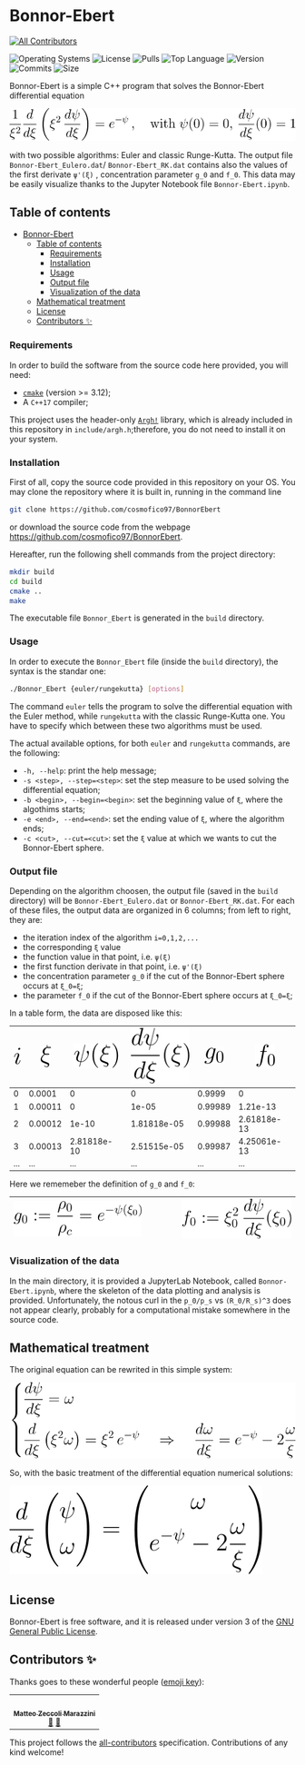 # Bonnor-Ebert

<!-- ALL-CONTRIBUTORS-BADGE:START - Do not remove or modify this section -->
[![All Contributors](https://img.shields.io/badge/all_contributors-1-orange.svg?style=flat-square)](#contributors-)
<!-- ALL-CONTRIBUTORS-BADGE:END -->

![Operating Systems](https://img.shields.io/badge/OS-Linux%20%7C%20MacOS%20%7C%20Windows-lightgrey)
![License](https://img.shields.io/github/license/cosmofico97/BonnorEbert)
![Pulls](https://img.shields.io/github/issues-pr/cosmofico97/BonnorEbert)
![Top Language](https://img.shields.io/github/languages/top/cosmofico97/BonnorEbert)
![Version](https://img.shields.io/github/v/release/cosmofico97/BonnorEbert)
![Commits](https://img.shields.io/github/commit-activity/m/cosmofico97/BonnorEbert)
![Size](https://img.shields.io/github/repo-size/cosmofico97/BonnorEbert)

Bonnor-Ebert is a simple C++ program that solves the Bonnor-Ebert differential equation

![Bonnor-Ebert_equation](rsc/Bonnor-Ebert_equation.svg)

with two possible algorithms: Euler and classic Runge-Kutta. The output file `Bonnor-Ebert_Eulero.dat`/ `Bonnor-Ebert_RK.dat` contains also the values of the first derivate `ψ'(ξ)` , concentration parameter `g_0` and `f_0`.
This data may be easily visualize thanks to the Jupyter Notebook file `Bonnor-Ebert.ipynb`. 

## Table of contents
- [Bonnor-Ebert](#bonnor-ebert)
  - [Table of contents](#table-of-contents)
    - [Requirements](#requirements)
    - [Installation](#installation)
    - [Usage](#usage)
    - [Output file](#output-file)
    - [Visualization of the data](#visualization-of-the-data)
  - [Mathematical treatment](#mathematical-treatment)
  - [License](#license)
  - [Contributors ✨](#contributors-)


### Requirements

In order to build the software from the source code here provided, you will need:
* [`cmake`](https://cmake.org/) (version >= 3.12);
* A `C++17` compiler;

This project uses the header-only [`Argh!`](https://github.com/adishavit/argh) library, which is already included in this repository in `include/argh.h`;therefore, you do not need to install it on your system.

### Installation

First of all, copy the source code provided in this repository on your OS. You may clone the repository where it is built in, running in the command line
```bash
git clone https://github.com/cosmofico97/BonnorEbert
```
or download the source code from the webpage https://github.com/cosmofico97/BonnorEbert.


Hereafter, run the following shell commands from the project directory:
```bash
mkdir build
cd build
cmake ..
make
```
The executable file `Bonnor_Ebert` is generated in the `build` directory.

### Usage

In order to execute the `Bonnor_Ebert` file (inside the `build` directory), the syntax is the standar one:
```bash
./Bonnor_Ebert {euler/rungekutta} [options]
```

The command `euler` tells the program to solve the differential equation with the Euler method, while `rungekutta` with the classic Runge-Kutta one. You have to specify which between these two algorithms must be used.

The actual available options, for both `euler` and `rungekutta` commands, are the following:
- `-h, --help`: print the help message;
- `-s <step>, --step=<step>`: set the step measure to be used solving the differential equation;
- `-b <begin>, --begin=<begin>`: set the beginning value of `ξ`, where the algothims starts;
- `-e <end>, --end=<end>`: set the ending value of `ξ`, where the algorithm ends;
- `-c <cut>, --cut=<cut>`: set the  `ξ` value at which we wants to cut the Bonnor-Ebert sphere.

### Output file

Depending on the algorithm choosen, the output file (saved in the `build` directory) will be `Bonnor-Ebert_Eulero.dat` or `Bonnor-Ebert_RK.dat`.
For each of these files, the output data are organized in 6 columns; from left to right, they are:
- the iteration index of the algorithm `i=0,1,2,...`
- the corresponding `ξ` value
- the function value in that point, i.e. `ψ(ξ)`
- the first function derivate in that point, i.e. `ψ'(ξ)`
- the concentration parameter `g_0` if the cut of the Bonnor-Ebert sphere occurs at `ξ_0=ξ`;
-  the parameter `f_0` if the cut of the Bonnor-Ebert sphere occurs at `ξ_0=ξ`;

In a table form, the data are disposed like this: 

|![i](rsc/i.svg)  | ![xi](rsc/xi.svg) |![psi](rsc/psi_of_xi.svg)  | ![psip](rsc/dpsi-dxi_of_xi.svg) | ![g_0](rsc/g_0.svg)  | ![f_0](rsc/f_0.svg) |
|--------------|--------------|-------------|-------------|-------------|-------------|
|0   |    0.0001	| 0	          |0	          |0.9999	|0             |
|1   |	0.00011	| 0	          |1e-05	     |0.99989  |1.21e-13      |
|2   |	0.00012	| 1e-10	     |1.81818e-05	|0.99988	|2.61818e-13   |
|3   |	0.00013	| 2.81818e-10	|2.51515e-05	|0.99987	|4.25061e-13   |
|... |	...       | ...	     | ...	     |...	     |...           |

Here we rememeber the  definition of `g_0` and `f_0`:

|![g_0](rsc/g_0_definition.svg) |  | | |  | ![f_0](rsc/f_0_definition.svg) |
|--------------|-|-|-|-|--------------|


### Visualization of the data

In the main directory, it is provided a JupyterLab Notebook, called `Bonnor-Ebert.ipynb`, where the skeleton of the data plotting and analysis is provided.
Unfortunately, the notous curl in the `p_0/p_s` vs `(R_0/R_s)^3` does not appear clearly, probably for a computational mistake somewhere in the source code.  


## Mathematical treatment

The original equation can be rewrited in this simple system:

![BE_system](rsc/BE_system.svg)

So, with the basic treatment of the differential equation numerical solutions:

![BE_system](rsc/BE_num-system.svg)

## License

Bonnor-Ebert is free software, and it is released under version 3 of the [GNU General Public License](https://www.gnu.org/licenses/gpl-3.0.html).



## Contributors ✨

Thanks goes to these wonderful people ([emoji key](https://allcontributors.org/docs/en/emoji-key)):

<!-- ALL-CONTRIBUTORS-LIST:START - Do not remove or modify this section -->
<!-- prettier-ignore-start -->
<!-- markdownlint-disable -->
<table>
  <tr>
    <td align="center"><a href="https://github.com/teozec"><img src="https://avatars.githubusercontent.com/u/44500371?v=4" width="100px;" alt=""/><br /><sub><b>Matteo Zeccoli Marazzini</b></sub></a><br /><a href="#ideas-Matteo-Zeccoli-Marazzini" title="Ideas, Planning, & Feedback">🤔</a> <a href="#tool-Matteo-Zeccoli-Marazzini" title="Tools">🔧</a></td>
  </tr>
</table>

<!-- markdownlint-restore -->
<!-- prettier-ignore-end -->

<!-- ALL-CONTRIBUTORS-LIST:END -->

This project follows the [all-contributors](https://github.com/all-contributors/all-contributors) specification. Contributions of any kind welcome!

